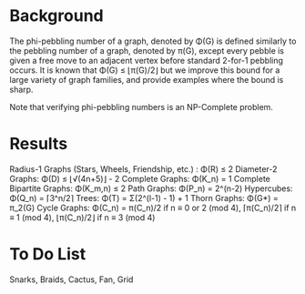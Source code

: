 # Background
The phi-pebbling number of a graph, denoted by Φ(G) is defined similarly to the pebbling number of a graph, denoted by π(G), except every pebble is given a free move to an adjacent vertex before standard 2-for-1 pebbling occurs. It is known that Φ(G) ≤ ⌊π(G)/2⌋ but we improve this bound for a large variety of graph families, and provide examples where the bound is sharp.

Note that verifying phi-pebbling numbers is an NP-Complete problem.

# Results 
Radius-1 Graphs (Stars, Wheels, Friendship, etc.) : Φ(R) ≤ 2
Diameter-2 Graphs: Φ(D) ≤ ⌊√(4n+5)⌋ - 2
Complete Graphs: Φ(K_n) = 1
Complete Bipartite Graphs: Φ(K_m,n) ≤ 2
Path Graphs: Φ(P_n) = 2^(n-2)
Hypercubes: Φ(Q_n) = ⌈3^n/2⌉
Trees: Φ(T) = Σ(2^(l-1) - 1) + 1
Thorn Graphs: Φ(G*) = π_2(G)
Cycle Graphs: Φ(C_n) = π(C_n)/2 if n ≡ 0 or 2 (mod 4), ⌈π(C_n)/2⌉ if n ≡ 1 (mod 4), ⌊π(C_n)/2⌋ if n ≡ 3 (mod 4)

# To Do List
Snarks, Braids, Cactus, Fan, Grid
